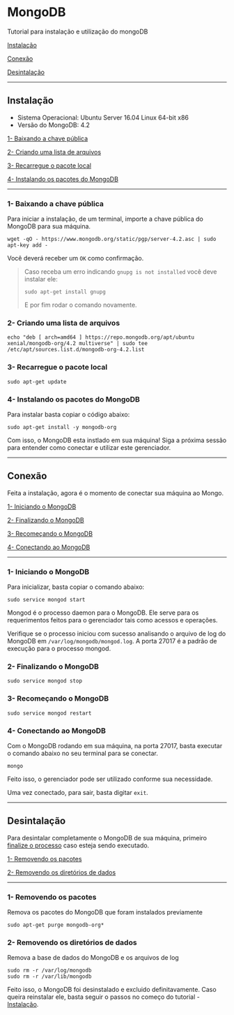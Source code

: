 # MongoDB

Tutorial para instalação e utilização do mongoDB

[Instalação](#Instalação)

[Conexão](#Conexão)

[Desintalação](#Desintalação)

---
## Instalação

- Sistema Operacional: Ubuntu Server 16.04 Linux 64-bit x86
- Versão do MongoDB: 4.2

[1- Baixando a chave pública](#1--Baixando-a-chave-pública)

[2- Criando uma lista de arquivos](#2--Criando-uma-lista-de-arquivos)

[3- Recarregue o pacote local](#3--Recarregue-o-pacote-local)

[4- Instalando os pacotes do MongoDB](#4--Instalando-os-pacotes-do-MongoDB)

---
### 1- Baixando a chave pública

Para iniciar a instalação, de um terminal, importe a chave pública do MongoDB para sua máquina.

```
wget -qO - https://www.mongodb.org/static/pgp/server-4.2.asc | sudo apt-key add -
```

Você deverá receber um `OK` como confirmação.

> Caso receba um erro indicando `gnupg is not installed` você deve instalar ele:
> 
> ```
> sudo apt-get install gnupg
> ```
> 
> E por fim rodar o comando novamente.

### 2- Criando uma lista de arquivos

```
echo "deb [ arch=amd64 ] https://repo.mongodb.org/apt/ubuntu xenial/mongodb-org/4.2 multiverse" | sudo tee /etc/apt/sources.list.d/mongodb-org-4.2.list
```

### 3- Recarregue o pacote local

```
sudo apt-get update
```

### 4- Instalando os pacotes do MongoDB

Para instalar basta copiar o código abaixo:

```
sudo apt-get install -y mongodb-org
```

Com isso, o MongoDB esta instlado em sua máquina! Siga a próxima sessão para entender como conectar e utilizar este gerenciador.

---
## Conexão

Feita a instalação, agora é o momento de conectar sua máquina ao Mongo.

[1- Iniciando o MongoDB](#1--Iniciando-o-MongoDB)

[2- Finalizando o MongoDB](#2--Finalizando-o-MongoDB)

[3- Recomeçando o MongoDB](#3--Recomeçando-o-MongoDB)

[4- Conectando ao MongoDB](#3--Utilizando-o-MongoDB)

---
### 1- Iniciando o MongoDB

Para inicializar, basta copiar o comando abaixo:

```
sudo service mongod start
```

Mongod é o processo daemon para o MongoDB. Ele serve para os requerimentos feitos para o gerenciador tais como acessos e operações. 

Verifique se o processo iniciou com sucesso analisando o arquivo de log do MongoDB em `/var/log/mongodb/mongod.log`. A porta 27017 é a padrão de execução para o processo mongod.

### 2- Finalizando o MongoDB

```
sudo service mongod stop
```

### 3- Recomeçando o MongoDB

```
sudo service mongod restart
```

### 4- Conectando ao MongoDB

Com o MongoDB rodando em sua máquina, na porta 27017, basta executar o comando abaixo no seu terminal para se conectar.

```
mongo
```

Feito isso, o gerenciador pode ser utilizado conforme sua necessidade.

Uma vez conectado, para sair, basta digitar `exit`.

---
## Desintalação

Para desintalar completamente o MongoDB de sua máquina, primeiro [finalize o processo](#2--Finalizando-o-MongoDB) caso esteja sendo executado.

[1- Removendo os pacotes](#1--Removendo-os-pacotes)

[2- Removendo os diretórios de dados](#2--Removendo-os-diretórios-de-dados)

---
### 1- Removendo os pacotes

Remova os pacotes do MongoDB que foram instalados previamente

```
sudo apt-get purge mongodb-org*
```

### 2- Removendo os diretórios de dados

Remova a base de dados do MongoDB e os arquivos de log

```
sudo rm -r /var/log/mongodb
sudo rm -r /var/lib/mongodb
```

Feito isso, o MongoDB foi desinstalado e excluido definitavamente. Caso queira reinstalar ele, basta seguir o passos no começo do tutorial - [Instalação](#Instalação).